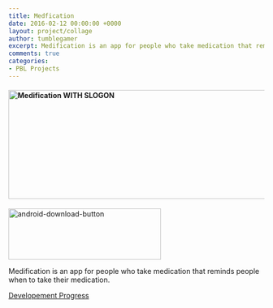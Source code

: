 ```yaml
---
title: Medfication
date: 2016-02-12 00:00:00 +0000
layout: project/collage
author: tumblegamer
excerpt: Medification is an app for people who take medication that reminds people when to take their medication.
comments: true
categories:
- PBL Projects
---
```

<h4 style="text-align:left;"><img class="wp-image-668 size-full alignnone" src="https://10trowc.files.wordpress.com/2016/03/medification-with-slogon.png" alt="Medification WITH SLOGON" width="944" height="215" /></h4>

<p style="text-align:left;"><a href="https://github.com/tumble1999/Medification/raw/master/Medifircation.apk" rel="attachment wp-att-602"><img class="alignnone wp-image-602 size-medium" src="https://10trowc.files.wordpress.com/2016/02/android-download-button.png?w=300" alt="android-download-button" width="300" height="101" /></a></p>

Medification is an app for people who take medication that reminds people when to take their medication.

<p style="text-align:left;"><a href="https://10trowc.wordpress.com/category/medification/" target="_blank">Developement Progress</a></p>
